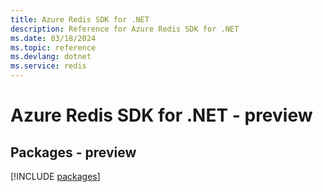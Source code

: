 ```yaml
---
title: Azure Redis SDK for .NET
description: Reference for Azure Redis SDK for .NET
ms.date: 03/18/2024
ms.topic: reference
ms.devlang: dotnet
ms.service: redis
---
```

# Azure Redis SDK for .NET - preview
## Packages - preview
[!INCLUDE [packages](redis-index.md)]